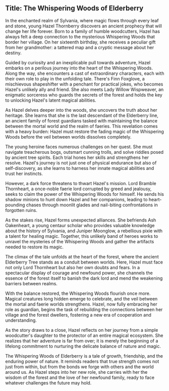 
## Title: The Whispering Woods of Elderberry

In the enchanted realm of Sylvania, where magic flows through every leaf and stone, young Hazel Thornberry discovers an ancient prophecy that will change her life forever. Born to a family of humble woodcutters, Hazel has always felt a deep connection to the mysterious Whispering Woods that border her village. On her sixteenth birthday, she receives a peculiar gift from her grandmother: a tattered map and a cryptic message about her destiny.

Guided by curiosity and an inexplicable pull towards adventure, Hazel embarks on a perilous journey into the heart of the Whispering Woods. Along the way, she encounters a cast of extraordinary characters, each with their own role to play in the unfolding tale. There's Finn Foxglove, a mischievous shapeshifter with a penchant for practical jokes, who becomes Hazel's unlikely ally and friend. She also meets Lady Willow Wispweaver, an enigmatic sorceress who guards the secrets of the forest and holds the key to unlocking Hazel's latent magical abilities.

As Hazel delves deeper into the woods, she uncovers the truth about her heritage. She learns that she is the last descendant of the Elderberry line, an ancient family of forest guardians tasked with maintaining the balance between the mortal world and the realm of faeries. This revelation comes with a heavy burden: Hazel must restore the fading magic of the Whispering Woods before the veil between worlds dissolves completely.

The young heroine faces numerous challenges on her quest. She must navigate treacherous bogs, outsmart cunning trolls, and solve riddles posed by ancient tree spirits. Each trial hones her skills and strengthens her resolve. Hazel's journey is not just one of physical endurance but also of self-discovery, as she learns to harness her innate magical abilities and trust her instincts.

However, a dark force threatens to thwart Hazel's mission. Lord Bramble Thornheart, a once-noble faerie lord corrupted by greed and jealousy, seeks to claim the power of the Whispering Woods for himself. He sends his shadow minions to hunt down Hazel and her companions, leading to heart-pounding chases through moonlit glades and nail-biting confrontations in forgotten ruins.

As the stakes rise, Hazel forms unexpected alliances. She befriends Ash Oakenheart, a young centaur scholar who provides valuable knowledge about the history of Sylvania, and Juniper Moonglow, a rebellious pixie with a talent for healing magic. Together, this unlikely band of heroes works to unravel the mysteries of the Whispering Woods and gather the artifacts needed to restore its magic.

The climax of the tale unfolds at the heart of the forest, where the ancient Elderberry Tree stands as a conduit between worlds. Here, Hazel must face not only Lord Thornheart but also her own doubts and fears. In a spectacular display of courage and newfound power, she channels the essence of the forest itself to banish the dark lord and mend the weakening barriers between realms.

With the balance restored, the Whispering Woods flourish once more. Magical creatures long hidden emerge to celebrate, and the veil between the mortal and faerie worlds strengthens. Hazel, now fully embracing her role as guardian, begins the task of rebuilding the connections between her village and the forest dwellers, fostering a new era of cooperation and understanding.

As the story draws to a close, Hazel reflects on her journey from a simple woodcutter's daughter to the protector of an entire magical ecosystem. She realizes that her adventure is far from over; it is merely the beginning of a lifelong commitment to nurturing the delicate balance of nature and magic.

The Whispering Woods of Elderberry is a tale of growth, friendship, and the enduring power of nature. It reminds readers that true strength comes not just from within, but from the bonds we forge with others and the world around us. As Hazel steps into her new role, she carries with her the wisdom of the forest and the love of her newfound family, ready to face whatever challenges the future may hold.
